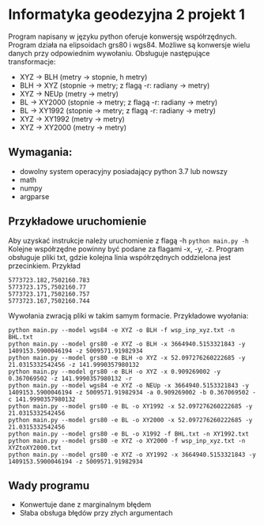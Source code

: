 # Informatyka geodezyjna 2 projekt 1

Program napisany w języku python oferuje konwersję współrzędnych.
Program działa na elipsoidach grs80 i wgs84. Możliwe są konwersje wielu danych przy odpowiednim wywołaniu. Obsługuje następujące transformacje:

+ XYZ -> BLH (metry -> stopnie, h metry)
+ BLH -> XYZ (stopnie -> metry; z flagą -r: radiany -> metry)
+ XYZ -> NEUp (metry -> metry)
+ BL -> XY2000 (stopnie -> metry; z flagą -r: radiany -> metry)
+ BL -> XY1992 (stopnie -> metry; z flagą -r: radiany -> metry)
+ XYZ -> XY1992 (metry -> metry)
+ XYZ -> XY2000 (metry -> metry)

## Wymagania:

- dowolny system operacyjny posiadający python 3.7 lub nowszy
- math
- numpy
- argparse

## Przykładowe uruchomienie


Aby uzyskać instrukcje należy uruchomienie z flagą -h
```python main.py -h```
Kolejne współrzędne powinny być podane za flagami -x, -y, -z. Program obsługuje pliki txt, gdzie kolejna linia współrzędnych oddzielona jest przecinkiem. Przykład
```
5773723.182,7502160.783
5773723.175,7502160.77
5773723.171,7502160.757
5773723.167,7502160.744
```


Wywołania zwracją pliki w takim samym formacie. Przykładowe wyołania:
```
python main.py --model wgs84 -e XYZ -o BLH -f wsp_inp_xyz.txt -n BHL.txt
python main.py --model grs80 -e XYZ -o BLH -x 3664940.5153321843 -y 1409153.5900046194 -z 5009571.91982934
python main.py --model grs80 -e BLH -o XYZ -x 52.097276260222685 -y 21.0315332542456 -z 141.9990357980132
python main.py --model grs80 -e BLH -o XYZ -x 0.909269002 -y 0.367069502 -z 141.9990357980132 -r
python main.py --model wgs84 -e XYZ -o NEUp -x 3664940.5153321843 -y 1409153.5900046194 -z 5009571.91982934 -a 0.909269002 -b 0.367069502 -c 141.9990357980132
python main.py --model grs80 -e BL -o XY1992 -x 52.097276260222685 -y 21.0315332542456
python main.py --model grs80 -e BL -o XY2000 -x 52.097276260222685 -y 21.0315332542456
python main.py --model grs80 -e BL -o X1992 -f BHL.txt -n XY1992.txt
python main.py --model grs80 -e XYZ -o XY2000 -f wsp_inp_xyz.txt -n XYZtoXY2000.txt
python main.py --model grs80 -e XYZ -o XY1992 -x 3664940.5153321843 -y 1409153.5900046194 -z 5009571.91982934
```

## Wady programu

 - Konwertuje dane z marginalnym błędem
 - Słaba obsługa błędów przy złych argumentach
